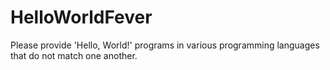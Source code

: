 # HelloWorldFever
Please provide 'Hello, World!' programs in various programming languages that do not match one another.
